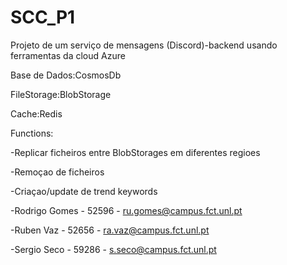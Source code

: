 # SCC_P1

Projeto de um serviço de mensagens (Discord)-backend usando ferramentas da cloud Azure

Base de Dados:CosmosDb

FileStorage:BlobStorage

Cache:Redis

Functions:

-Replicar ficheiros entre BlobStorages em diferentes regioes

-Remoçao de ficheiros

-Criaçao/update de trend keywords


-Rodrigo Gomes - 52596 - ru.gomes@campus.fct.unl.pt

-Ruben Vaz - 52656 - ra.vaz@campus.fct.unl.pt

-Sergio Seco - 59286 - s.seco@campus.fct.unl.pt


